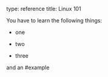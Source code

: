 type: reference
title: Linux 101

You have to learn the following things:

* one

* two

* three

and an #example